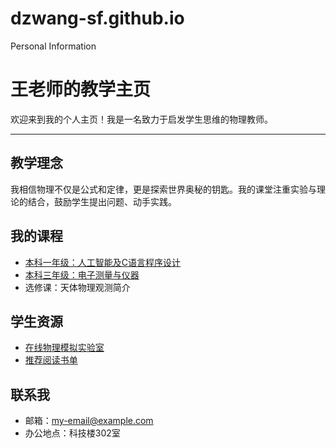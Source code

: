 # dzwang-sf.github.io
Personal Information
# 王老师的教学主页

欢迎来到我的个人主页！我是一名致力于启发学生思维的物理教师。

---

## 教学理念
我相信物理不仅是公式和定律，更是探索世界奥秘的钥匙。我的课堂注重实验与理论的结合，鼓励学生提出问题、动手实践。

## 我的课程
- [本科一年级：人工智能及C语言程序设计](https://example.com/link-to-syllabus)
- [本科三年级：电子测量与仪器](https://example.com/link-to-syllabus-2)
- 选修课：天体物理观测简介

## 学生资源
- [在线物理模拟实验室](https://phet.colorado.edu/zh_CN/)
- [推荐阅读书单](link-to-your-reading-list-page.html)

## 联系我
- 邮箱：my-email@example.com
- 办公地点：科技楼302室
